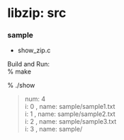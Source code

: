 libzip: src
===============

### sample
- show_zip.c  


Build and Run:  
% make  

% ./show  
> num: 4  
> i: 0 , name: sample/sample1.txt   
> i: 1 , name: sample/sample2.txt   
> i: 2 , name: sample/sample3.txt   
> i: 3 , name: sample/   

